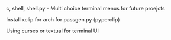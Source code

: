 c, shell, shell.py - Multi choice terminal menus for future proejcts

Install xclip for arch for passgen.py (pyperclip)

Using curses or textual for terminal UI